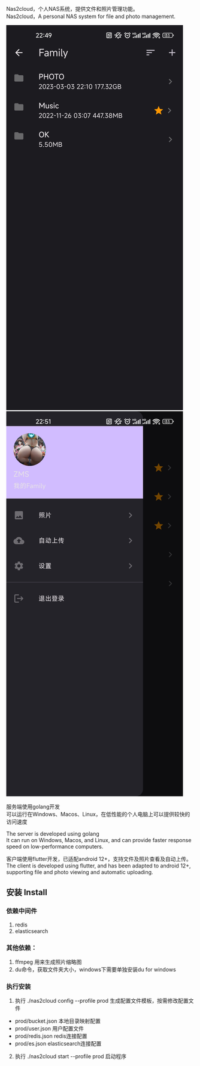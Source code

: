 Nas2cloud，个人NAS系统，提供文件和照片管理功能。  
Nas2cloud，A personal NAS system for file and photo management.

![Screenshot01.jpg](release%2FScreenshot01.jpg) ![Screenshot02.jpg](release%2FScreenshot02.jpg)

服务端使用golang开发  
可以运行在Windows、Macos、Linux，在低性能的个人电脑上可以提供较快的访问速度

The server is developed using golang  
It can run on Windows, Macos, and Linux, and can provide faster response speed on low-performance computers.

客户端使用flutter开发，已适配android 12+，支持文件及照片查看及自动上传。  
The client is developed using flutter, and has been adapted to android 12+, supporting file and photo viewing and automatic uploading.


## 安装 Install
### 依赖中间件
1. redis
2. elasticsearch

### 其他依赖：
1. ffmpeg 用来生成照片缩略图
2. du命令，获取文件夹大小，windows下需要单独安装du for windows

### 执行安装
1. 执行 ./nas2cloud config --profile prod 生成配置文件模板，按需修改配置文件
- prod/bucket.json 本地目录映射配置
- prod/user.json 用户配置文件
- prod/redis.json redis连接配置
- prod/es.json elasticsearch连接配置

2. 执行 ./nas2cloud start --profile prod 启动程序
